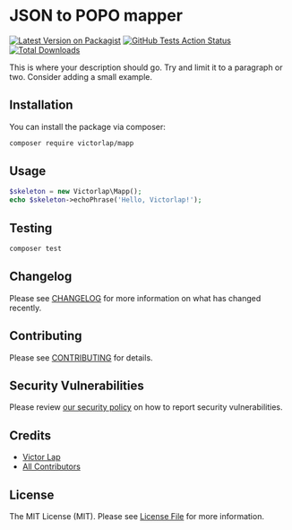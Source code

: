 # JSON to POPO mapper

[![Latest Version on Packagist](https://img.shields.io/packagist/v/victorlap/mapp.svg?style=flat-square)](https://packagist.org/packages/victorlap/mapp)
[![GitHub Tests Action Status](https://img.shields.io/github/workflow/status/victorlap/mapp/Tests?label=tests)](https://github.com/victorlap/mapp/actions?query=workflow%3ATests+branch%3Amaster)
[![Total Downloads](https://img.shields.io/packagist/dt/victorlap/mapp.svg?style=flat-square)](https://packagist.org/packages/victorlap/mapp)


This is where your description should go. Try and limit it to a paragraph or two. Consider adding a small example.

## Installation

You can install the package via composer:

```bash
composer require victorlap/mapp
```

## Usage

```php
$skeleton = new Victorlap\Mapp();
echo $skeleton->echoPhrase('Hello, Victorlap!');
```

## Testing

```bash
composer test
```

## Changelog

Please see [CHANGELOG](CHANGELOG.md) for more information on what has changed recently.

## Contributing

Please see [CONTRIBUTING](.github/CONTRIBUTING.md) for details.

## Security Vulnerabilities

Please review [our security policy](../../security/policy) on how to report security vulnerabilities.

## Credits

- [Victor Lap](https://github.com/victorlap)
- [All Contributors](../../contributors)

## License

The MIT License (MIT). Please see [License File](LICENSE.md) for more information.
